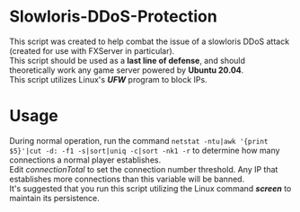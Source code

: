 # Slowloris-DDoS-Protection
This script was created to help combat the issue of a slowloris DDoS attack (created for use with FXServer in particular).\
This script should be used as a **last line of defense**, and should theoretically work any game server powered by **Ubuntu 20.04**.\
This script utilizes Linux's ***UFW*** program to block IPs.

# Usage
During normal operation, run the command `netstat -ntu|awk '{print $5}'|cut -d: -f1 -s|sort|uniq -c|sort -nk1 -r` to determine how many connections a normal player establishes.\
Edit *connectionTotal* to set the connection number threshold. Any IP that establishes more connections than this variable will be banned.\
It's suggested that you run this script utilizing the Linux command ***screen*** to maintain its persistence.
